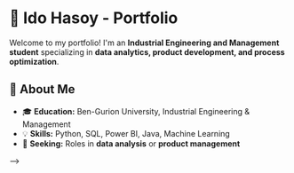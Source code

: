 # 🌟 Ido Hasoy - Portfolio

Welcome to my portfolio! I'm an **Industrial Engineering and Management student** specializing in **data analytics, product development, and process optimization**.

## 🚀 About Me
- 🎓 **Education:** Ben-Gurion University, Industrial Engineering & Management  
- 💡 **Skills:** Python, SQL, Power BI, Java, Machine Learning  
- 🎯 **Seeking:** Roles in **data analysis** or **product management**  

-->
